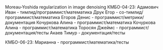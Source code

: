 Moreau-Yoshida regularization in image denoising
КМБО-04-23:
Адамович Иван - тимлид/программист/математика
Друк Егор - со-тимлид/программист/математика
Егоров Денис - программист/метрики/документация
Кочуркова Алина - программист/математика
Кочуркова Алина - программист/математика
Торосян Джеймс - программист/документация/тесты
Акаев Тимур - документация/тесты


КМБО-06-23: 
Марианна - программист/математика/тесты

